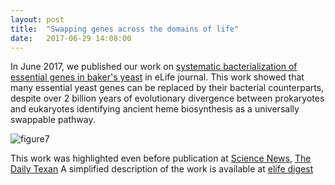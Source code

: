 ```yaml
---
layout: post
title:  "Swapping genes across the domains of life"
date:   2017-06-29 14:08:00
---
```

In June 2017, we published our work on [systematic bacterialization of essential genes in baker's yeast](https://elifesciences.org/articles/25093) in eLife journal. This work showed that many essential yeast genes can be replaced by their bacterial counterparts, despite over 2 billion years of evolutionary divergence between prokaryotes and eukaryotes identifying ancient heme biosynthesis as a universally swappable pathway.

![figure7](https://user-images.githubusercontent.com/28112083/27708080-41bb4cb6-5cdd-11e7-85e0-fe665be09c04.png)

This work was highlighted even before publication at [Science News](https://www.sciencenews.org/article/swapping-analogous-genes-no-problem-among-species), [The Daily Texan](http://www.dailytexanonline.com/2016/08/22/disease-research-kneads-yeast)
A simplified description of the work is available at [elife digest](https://elifesciences.org/articles/25093#digest)
